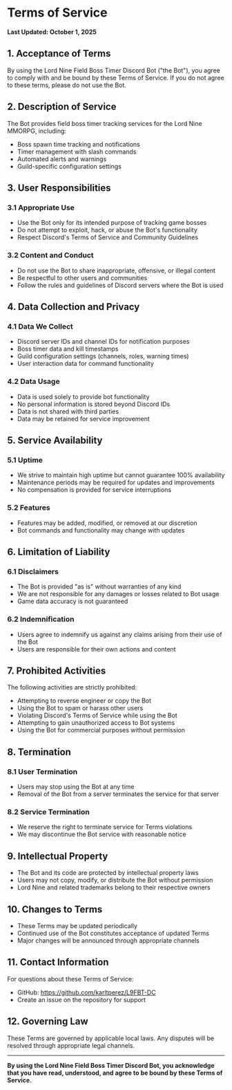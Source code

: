 # Terms of Service

**Last Updated: October 1, 2025**

## 1. Acceptance of Terms

By using the Lord Nine Field Boss Timer Discord Bot ("the Bot"), you agree to comply with and be bound by these Terms of Service. If you do not agree to these terms, please do not use the Bot.

## 2. Description of Service

The Bot provides field boss timer tracking services for the Lord Nine MMORPG, including:
- Boss spawn time tracking and notifications
- Timer management with slash commands
- Automated alerts and warnings
- Guild-specific configuration settings

## 3. User Responsibilities

### 3.1 Appropriate Use
- Use the Bot only for its intended purpose of tracking game bosses
- Do not attempt to exploit, hack, or abuse the Bot's functionality
- Respect Discord's Terms of Service and Community Guidelines

### 3.2 Content and Conduct
- Do not use the Bot to share inappropriate, offensive, or illegal content
- Be respectful to other users and communities
- Follow the rules and guidelines of Discord servers where the Bot is used

## 4. Data Collection and Privacy

### 4.1 Data We Collect
- Discord server IDs and channel IDs for notification purposes
- Boss timer data and kill timestamps
- Guild configuration settings (channels, roles, warning times)
- User interaction data for command functionality

### 4.2 Data Usage
- Data is used solely to provide bot functionality
- No personal information is stored beyond Discord IDs
- Data is not shared with third parties
- Data may be retained for service improvement

## 5. Service Availability

### 5.1 Uptime
- We strive to maintain high uptime but cannot guarantee 100% availability
- Maintenance periods may be required for updates and improvements
- No compensation is provided for service interruptions

### 5.2 Features
- Features may be added, modified, or removed at our discretion
- Bot commands and functionality may change with updates

## 6. Limitation of Liability

### 6.1 Disclaimers
- The Bot is provided "as is" without warranties of any kind
- We are not responsible for any damages or losses related to Bot usage
- Game data accuracy is not guaranteed

### 6.2 Indemnification
- Users agree to indemnify us against any claims arising from their use of the Bot
- Users are responsible for their own actions and content

## 7. Prohibited Activities

The following activities are strictly prohibited:
- Attempting to reverse engineer or copy the Bot
- Using the Bot to spam or harass other users
- Violating Discord's Terms of Service while using the Bot
- Attempting to gain unauthorized access to Bot systems
- Using the Bot for commercial purposes without permission

## 8. Termination

### 8.1 User Termination
- Users may stop using the Bot at any time
- Removal of the Bot from a server terminates the service for that server

### 8.2 Service Termination
- We reserve the right to terminate service for Terms violations
- We may discontinue the Bot service with reasonable notice

## 9. Intellectual Property

- The Bot and its code are protected by intellectual property laws
- Users may not copy, modify, or distribute the Bot without permission
- Lord Nine and related trademarks belong to their respective owners

## 10. Changes to Terms

- These Terms may be updated periodically
- Continued use of the Bot constitutes acceptance of updated Terms
- Major changes will be announced through appropriate channels

## 11. Contact Information

For questions about these Terms of Service:
- GitHub: https://github.com/karltperez/L9FBT-DC
- Create an issue on the repository for support

## 12. Governing Law

These Terms are governed by applicable local laws. Any disputes will be resolved through appropriate legal channels.

---

**By using the Lord Nine Field Boss Timer Discord Bot, you acknowledge that you have read, understood, and agree to be bound by these Terms of Service.**
